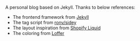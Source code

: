 A personal blog based on Jekyll.
Thanks to below references:
- The frontend framework from [Jekyll][jekyll-docs]
- The tag script from [ronv/sidey][ronv-sidey]
- The layout inspiration from [Shopify Liquid][liquid]
- The coloring from [Loffer][loffer]

[jekyll-docs]: https://jekyllrb.com/docs/home
[ronv-sidey]: https://github.com/ronv/sidey
[liquid]: https://shopify.github.io/liquid/
[loffer]: https://fromendworld.github.io/LOFFER/